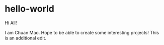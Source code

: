 # hello-world

Hi All!

I am Chuan Mao. Hope to be able to create some interesting projects!
This is an additional edit.
